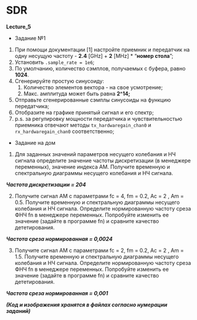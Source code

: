 ﻿# SDR
**Lecture_5**

* Задание №1

1. При помощи документации [1] настройте приемник и передатчик на одну несущую частоту - **2.4** [GHz] + **2** [MHz] * “**номер стола**”;
2. Установить `.sample_rate = 1e6`;
3. По умолчанию, количество сэмплов, получаемых с буфера, равно **1024**.
4. Сгенерируйте простую синусоиду:
    1. Количество элементов вектора - на свое усмотрение;
    2. Макс. амплитуда может быть равна **2^14;**
5. Отправьте сгенерированные сэмплы синусоиды на функцию передатчика;
6. Отобразите на графике принятый сигнал и его спектр;
7. p.s. за регулировку мощности передатчика и чувствительностью приемника отвечают методы  `tx_hardwaregain_chan0` и `rx_hardwaregain_chan0` соответственно;

* Задание на дом
1. Для заданных значений параметров несущего колебания и НЧ сигнала определите значение частоты дискретизации (в менеджере переменных), значение индекса АМ. Получите временную и спектральную диаграммы несущего колебания и НЧ сигнала.

***Частота дискретизации = 204***

2. Получите сигнал АМ с параметрами fc = 4, fm = 0.2, Ac = 2 , Am = 0.5. Получите временную и спектральную диаграммы несущего колебания и НЧ сигнала. Определите нормированную частоту среза ФНЧ fn в менеджере переменных. Попробуйте изменить ее значение (задайте в программе fn) и сравните качество дететирования.

***Частота среза нормированная = 0,0024***

3. Получите сигнал АМ с параметрами fc = 2, fm = 0.2, Ac = 2 , Am = 1.5. Получите временную и спектральную диаграммы несущего колебания и НЧ сигнала. Определите нормированную частоту среза ФНЧ fn в менеджере переменных. Попробуйте изменить ее значение (задайте в программе fn) и сравните качество дететирования.

***Частота среза нормированная = 0,001***


***(Код и изображения хранятся в файлах согласно нумерации заданий)***
